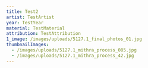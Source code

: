 ```yaml
---
title: Test2
artist: TestArtist
year: TestYear
material: TestMaterial
attribution: TestAttribution
1_image: /images/uploads/5127.1_final_photos_01.jpg
thumbnailImages:
  - /images/uploads/5127.1_mithra_process_085.jpg
  - /images/uploads/5127.1_mithra_process_42.jpg
---
```

